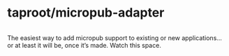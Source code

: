 # taproot/micropub-adapter

<a href="https://github.com/Taproot/micropub-adapter/actions/workflows/php.yml"><img src="https://github.com/taproot/micropub-adapter/actions/workflows/php.yml/badge.svg?branch=main" alt="" /></a>

The easiest way to add micropub support to existing or new applications… or at least it will be, once it’s made. Watch this space.

